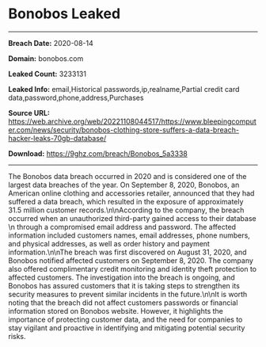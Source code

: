 # Bonobos Leaked

------------
**Breach Date:** 2020-08-14

**Domain:** bonobos.com

**Leaked Count:** 3233131

**Leaked Info:** email,Historical passwords,ip,realname,Partial credit card data,password,phone,address,Purchases

**Source URL:** https://web.archive.org/web/20221108044517/https://www.bleepingcomputer.com/news/security/bonobos-clothing-store-suffers-a-data-breach-hacker-leaks-70gb-database/

**Download:** https://9ghz.com/breach/Bonobos_5a3338

------------
The Bonobos data breach occurred in 2020 and is considered one of the largest data breaches of the year. On September 8, 2020, Bonobos, an American online clothing and accessories retailer, announced that they had suffered a data breach, which resulted in the exposure of approximately 31.5 million customer records.\n\nAccording to the company, the breach occurred when an unauthorized third-party gained access to their database \n through a compromised email address and password. The affected information included customers names, email addresses, phone numbers, and physical addresses, as well as order history and payment information.\n\nThe breach was first discovered on August 31, 2020, and Bonobos notified affected customers on September 8, 2020. The company also offered complimentary credit monitoring and identity theft protection to affected customers. The investigation into the breach is ongoing, and Bonobos has assured customers that it is taking steps to strengthen its security measures to prevent similar incidents in the future.\n\nIt is worth noting that the breach did not affect customers passwords or financial information stored on Bonobos website. However, it highlights the importance of protecting customer data, and the need for companies to stay vigilant and proactive in identifying and mitigating potential security risks.
